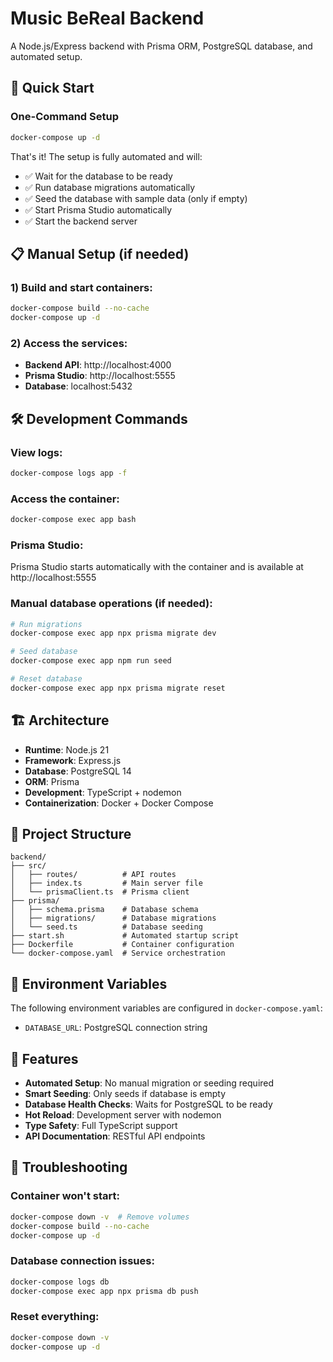 # Music BeReal Backend

A Node.js/Express backend with Prisma ORM, PostgreSQL database, and automated setup.

## 🚀 Quick Start

### One-Command Setup

```bash
docker-compose up -d
```

That's it! The setup is fully automated and will:

- ✅ Wait for the database to be ready
- ✅ Run database migrations automatically
- ✅ Seed the database with sample data (only if empty)
- ✅ Start Prisma Studio automatically
- ✅ Start the backend server

## 📋 Manual Setup (if needed)

### 1) Build and start containers:

```bash
docker-compose build --no-cache
docker-compose up -d
```

### 2) Access the services:

- **Backend API**: http://localhost:4000
- **Prisma Studio**: http://localhost:5555
- **Database**: localhost:5432

## 🛠️ Development Commands

### View logs:

```bash
docker-compose logs app -f
```

### Access the container:

```bash
docker-compose exec app bash
```

### Prisma Studio:

Prisma Studio starts automatically with the container and is available at http://localhost:5555

### Manual database operations (if needed):

```bash
# Run migrations
docker-compose exec app npx prisma migrate dev

# Seed database
docker-compose exec app npm run seed

# Reset database
docker-compose exec app npx prisma migrate reset
```

## 🏗️ Architecture

- **Runtime**: Node.js 21
- **Framework**: Express.js
- **Database**: PostgreSQL 14
- **ORM**: Prisma
- **Development**: TypeScript + nodemon
- **Containerization**: Docker + Docker Compose

## 📁 Project Structure

```
backend/
├── src/
│   ├── routes/          # API routes
│   ├── index.ts         # Main server file
│   └── prismaClient.ts  # Prisma client
├── prisma/
│   ├── schema.prisma    # Database schema
│   ├── migrations/      # Database migrations
│   └── seed.ts          # Database seeding
├── start.sh             # Automated startup script
├── Dockerfile           # Container configuration
└── docker-compose.yaml  # Service orchestration
```

## 🔧 Environment Variables

The following environment variables are configured in `docker-compose.yaml`:

- `DATABASE_URL`: PostgreSQL connection string

## 🎯 Features

- **Automated Setup**: No manual migration or seeding required
- **Smart Seeding**: Only seeds if database is empty
- **Database Health Checks**: Waits for PostgreSQL to be ready
- **Hot Reload**: Development server with nodemon
- **Type Safety**: Full TypeScript support
- **API Documentation**: RESTful API endpoints

## 🚨 Troubleshooting

### Container won't start:

```bash
docker-compose down -v  # Remove volumes
docker-compose build --no-cache
docker-compose up -d
```

### Database connection issues:

```bash
docker-compose logs db
docker-compose exec app npx prisma db push
```

### Reset everything:

```bash
docker-compose down -v
docker-compose up -d
```

